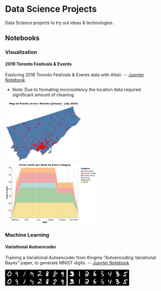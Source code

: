 # Data Science Projects

Data Science projects to try out ideas & technologies.

## Notebooks

### Visualization

#### 2019 Toronto Festivals & Events
Exploring 2019 Toronto Festivals & Events data with Altair.
-- [Jupyter Notebook](notebooks/festivals_and_events.ipynb)
- Note: Due to formating inconsistency the location data required significant amount of cleaning.

<p float="left">
  <img src="images/graphs/festivals_and_events/map_of_events_around_toronto.png" width="250" />
  <img src="images/graphs/festivals_and_events/event_counts_per_week_by_event_category.png" width="300" /> 
</p>

### Machine Learning
#### Variational Autoencoder
Training a Variational Autoencoder from Kingma "Autoencoding Variational Bayes" paper, to generate MNIST digits.
-- [Jupyter Notebook](notebooks/vae_kingma.ipynb)

<p float="left">
  <img src="images/vae_kingma/reconstruction_0.png" width="200" />
  <img src="images/vae_kingma/reconstruction_1.png" width="200" /> 
</p>
